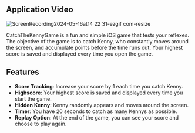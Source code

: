 ## Application Video
![ScreenRecording2024-05-16at14 22 31-ezgif com-resize](https://github.com/ademmergen/CatchTheKennyGame/assets/159759443/6ad2539f-5e97-4fab-b71f-36aebe08390a)

CatchTheKennyGame is a fun and simple iOS game that tests your reflexes. The objective of the game is to catch Kenny, who constantly moves around the screen, and accumulate points before the time runs out. Your highest score is saved and displayed every time you open the game.

## Features

- **Score Tracking**: Increase your score by 1 each time you catch Kenny.
- **Highscore**: Your highest score is saved and displayed every time you start the game.
- **Hidden Kenny**: Kenny randomly appears and moves around the screen.
- **Timer**: You have 20 seconds to catch as many Kennys as possible.
- **Replay Option**: At the end of the game, you can see your score and choose to play again.
